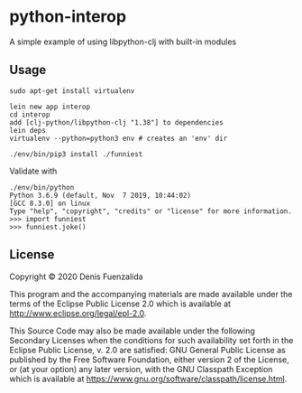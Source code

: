 # python-interop

A simple example of using libpython-clj with built-in modules

## Usage

```
sudo apt-get install virtualenv

lein new app interop
cd interop
add [clj-python/libpython-clj "1.38"] to dependencies
lein deps
virtualenv --python=python3 env # creates an 'env' dir

./env/bin/pip3 install ./funniest
```

Validate with

```
./env/bin/python
Python 3.6.9 (default, Nov  7 2019, 10:44:02) 
[GCC 8.3.0] on linux
Type "help", "copyright", "credits" or "license" for more information.
>>> import funniest
>>> funniest.joke()
```

## License

Copyright © 2020 Denis Fuenzalida

This program and the accompanying materials are made available under the
terms of the Eclipse Public License 2.0 which is available at
http://www.eclipse.org/legal/epl-2.0.

This Source Code may also be made available under the following Secondary
Licenses when the conditions for such availability set forth in the Eclipse
Public License, v. 2.0 are satisfied: GNU General Public License as published by
the Free Software Foundation, either version 2 of the License, or (at your
option) any later version, with the GNU Classpath Exception which is available
at https://www.gnu.org/software/classpath/license.html.
